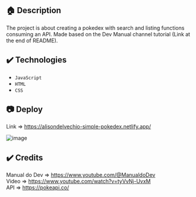 ## 🏠 Description
The project is about creating a pokedex with search and listing functions consuming an API. Made based on the Dev Manual channel tutorial (Link at the end of README).

## ✔️ Technologies
- ``JavaScript``
- ``HTML``
- ``CSS``
##  :camera: Deploy
Link => https://alisondelvechio-simple-pokedex.netlify.app/

![image](https://user-images.githubusercontent.com/80162528/212485527-e63c3f78-c9d7-4ab9-9637-e56d7b89f601.png)

## ✔️ Credits 
Manual do Dev => https://www.youtube.com/@ManualdoDev
<br>
Video => https://www.youtube.com/watch?v=tyVvNj-UvxM
<br>
API => https://pokeapi.co/
